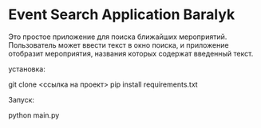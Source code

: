# Event Search Application Baralyk

Это простое приложение для поиска ближайших мероприятий. Пользователь может ввести текст в окно поиска, и приложение отобразит мероприятия, названия которых содержат введенный текст.

установка:

git clone <ссылка на проект>
pip install requirements.txt

Запуск:

python main.py
